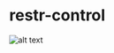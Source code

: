 # restr-control

![alt text](https://github.com/giuliacomgiu/restr-control/blob/master/scrpits-flowchart)
